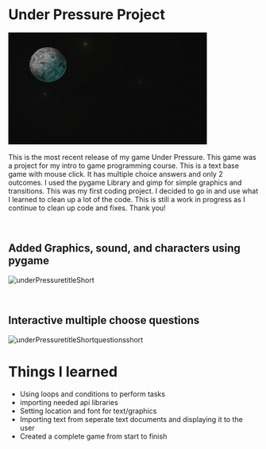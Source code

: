 # Under Pressure Project

<img src = "/space/space9.png" width = "400">

This is the most recent release of my game Under Pressure. This game was a project for my intro to game programming course.
This is a text base game with mouse click. It has multiple choice answers and only 2 outcomes. I used the pygame Library
and gimp for simple graphics and transitions. This was my first coding project. I decided to go in and use what I learned
to clean up a lot of the code. This is still a work in progress as I continue to clean up code and fixes. Thank you!

$~~~$
<h2>Added Graphics, sound, and characters using pygame</h2>

![underPressuretitleShort](https://user-images.githubusercontent.com/84033650/197033374-55314810-3a8f-4f7a-8d4d-d1ec38a92d99.gif)

$~~~$
<h2>Interactive multiple choose questions</h2>

![underPressuretitleShortquestionsshort](https://user-images.githubusercontent.com/84033650/197035961-ba037ff9-d5a7-40eb-acf4-ab205cdf1143.gif)


# Things I learned


* Using loops and conditions to perform tasks
* importing needed api libraries
* Setting location and font for text/graphics 
* Importing text from seperate text documents and displaying it to the user
* Created a complete game from start to finish
